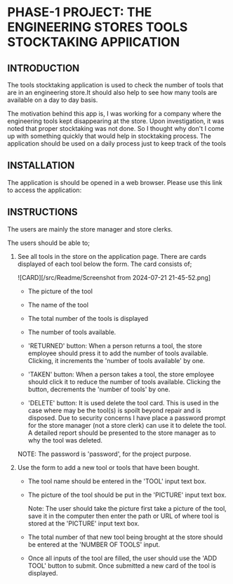 # PHASE-1 PROJECT: THE ENGINEERING STORES TOOLS STOCKTAKING APPlICATION

## INTRODUCTION
  The tools stocktaking application is used to check the number of tools that are in an engineering store.It should also help to see how many tools are available on a day to day basis.

  The motivation behind this app is, I was working for a company where the engineering tools kept disappearing at the store. Upon investigation, it was noted that proper stocktaking was not done. So I thought why don't I come up with something quickly that would help in stocktaking process. The application should be used on a daily process just to keep track of the tools


## INSTALLATION
  The application is should be opened in a web browser. Please use this link to access the application:





## INSTRUCTIONS
   The users are mainly the store manager and store clerks.

   The users should be able to;

   1. See all tools in the store on the application page. There are cards displayed of each tool below the form. The card consists of;

      ![CARD][/src/Readme/Screenshot from 2024-07-21 21-45-52.png]

       * The picture of the tool

       * The name of the tool

       * The total number of the tools  is displayed

       * The number of tools available.

       * 'RETURNED' button: When a person returns a tool, the store employee should press it to add the number of tools available. Clicking, it increments the 'number of tools available' by one.

       * 'TAKEN' button: When a person takes a tool, the store employee should click it to reduce the number of tools available. Clicking the button, decrements the 'number of tools' by one.

       * 'DELETE' button: It is used delete the tool card. This is used in the case where may be the tool(s) is spoilt beyond repair and is disposed. Due to security concerns I have place a password prompt for the store manager (not a store clerk) can use it to delete the tool. A detailed report should be presented to the store manager as to why the tool was deleted.

       NOTE: The password is 'password', for the project purpose.



   2. Use the form to add a new tool or tools that have been bought.
       
       * The tool name should be entered in the 'TOOL' input text box. 

       * The picture of the tool should be put in the 'PICTURE' input text box.    
       
          Note: The user should take the picture first take a picture of the tool, save it in the computer then enter the path or URL of where tool is stored at the 'PICTURE' input text box.

       * The total number of that new tool being brought at the store should be entered at the 'NUMBER OF TOOLS' input.

       * Once all inputs of the tool are filled, the user should use the 'ADD TOOL' button to submit. Once submitted a new card of the tool is displayed.

   





   

